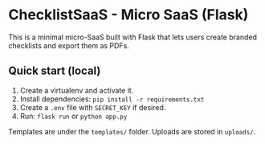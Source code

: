 # ChecklistSaaS - Micro SaaS (Flask)

This is a minimal micro-SaaS built with Flask that lets users create branded checklists and export them as PDFs.

## Quick start (local)

1. Create a virtualenv and activate it.
2. Install dependencies: `pip install -r requirements.txt`
3. Create a `.env` file with `SECRET_KEY` if desired.
4. Run: `flask run` or `python app.py`

Templates are under the `templates/` folder. Uploads are stored in `uploads/`.
